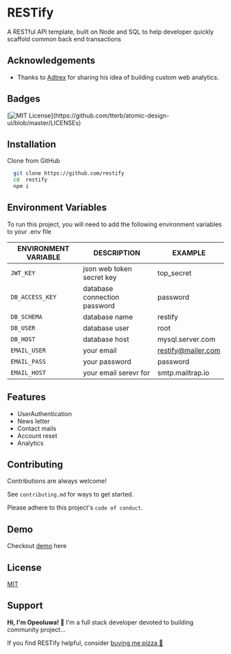 # RESTify

A RESTful API template, built on Node and SQL to help developer quickly scaffold common back end transactions

## Acknowledgements

- Thanks to [Adtrex](https://github.com/adtrex) for sharing his idea of building custom web analytics.

## Badges

[![MIT License](https://img.shields.io/apm/l/atomic-design-ui.svg?)](https://github.com/tterb/atomic-design-ui/blob/master/LICENSEs)

## Installation

Clone from GitHub

```bash
  git clone https://github.com/restify
  cd  restify
  npm i
```

## Environment Variables

To run this project, you will need to add the following environment variables to your .env file

| **ENVIRONMENT VARIABLE** | **DESCRIPTION**              | **EXAMPLE**        |
| ------------------------ | ---------------------------- | ------------------ |
| `JWT_KEY`                | json web token secret key    | top_secret         |
| `DB_ACCESS_KEY`          | database connection password | password           |
| `DB_SCHEMA`              | database name                | restify            |
| `DB_USER`                | database user                | root               |
| `DB_HOST`                | database host                | mysql.server.com   |
| `EMAIL_USER`             | your email                   | restify@mailer.com |
| `EMAIL_PASS`             | your password                | password           |
| `EMAIL_HOST`             | your email serevr for        | smtp.mailtrap.io   |

## Features

- UserAuthentication
- News letter
- Contact mails
- Account reset
- Analytics

## Contributing

Contributions are always welcome!

See `contributing.md` for ways to get started.

Please adhere to this project's `code of conduct`.

## Demo

Checkout [demo](demo.md) here

## License

[MIT](https://choosealicense.com/licenses/mit/)

## Support

**Hi, I'm Opeoluwa! 👋**
I'm a full stack developer devoted to building community project...

If you find RESTify helpful, consider [buying me pizza 🍕](https://getfidia.com/pay/opeolluwa/open-source)
